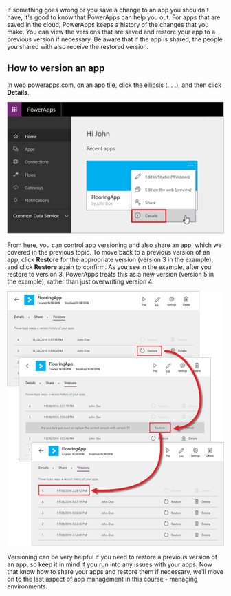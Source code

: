 If something goes wrong or you save a change to an app you shouldn't have, it's good to know that PowerApps can help you out. For apps that are saved in the cloud, PowerApps keeps a history of the changes that you make. You can view the versions that are saved and restore your app to a previous version if necessary. Be aware that if the app is shared, the people you shared with also receive the restored version.

## How to version an app
In web.powerapps.com, on an app tile, click the ellipsis (. . .), and then click **Details**.

![Click details to access app version](./media/learning-manage-version-apps/details.png)

From here, you can control app versioning and also share an app, which we covered in the previous topic. To move back to a previous version of an app, click **Restore** for the appropriate version (version 3 in the example), and click **Restore** again to confirm. As you see in the example, after you restore to version 3, PowerApps treats this as a new version (version 5 in the example), rather than just overwriting version 4.

![Revert to a previous app version](./media/learning-manage-version-apps/version.png)

Versioning can be very helpful if you need to restore a previous version of an app, so keep it in mind if you run into any issues with your apps. Now that know how to share your apps and restore them if necessary, we'll move on to the last aspect of app management in this course - managing environments.

